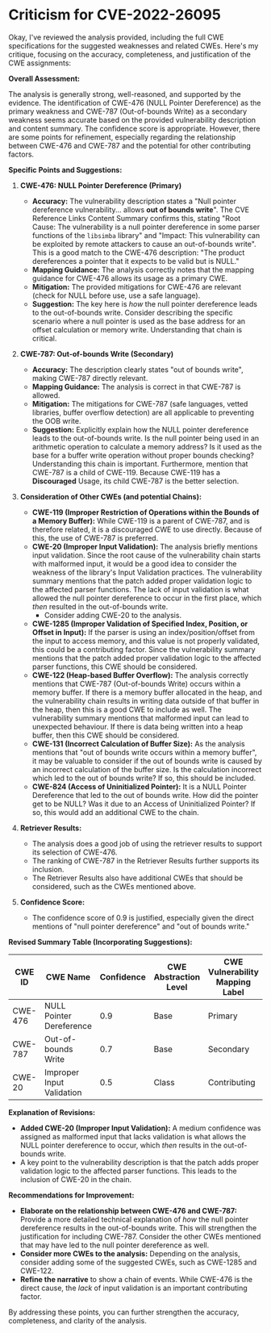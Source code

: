 # Criticism for CVE-2022-26095

Okay, I've reviewed the analysis provided, including the full CWE specifications for the suggested weaknesses and related CWEs. Here's my critique, focusing on the accuracy, completeness, and justification of the CWE assignments:

**Overall Assessment:**

The analysis is generally strong, well-reasoned, and supported by the evidence. The identification of CWE-476 (NULL Pointer Dereference) as the primary weakness and CWE-787 (Out-of-bounds Write) as a secondary weakness seems accurate based on the provided vulnerability description and content summary. The confidence score is appropriate. However, there are some points for refinement, especially regarding the relationship between CWE-476 and CWE-787 and the potential for other contributing factors.

**Specific Points and Suggestions:**

1.  **CWE-476: NULL Pointer Dereference (Primary)**

    *   **Accuracy:**  The vulnerability description states a "Null pointer dereference vulnerability... allows **out of bounds write**". The CVE Reference Links Content Summary confirms this, stating "Root Cause: The vulnerability is a null pointer dereference in some parser functions of the `libsimba` library" and "Impact: This vulnerability can be exploited by remote attackers to cause an out-of-bounds write".  This is a good match to the CWE-476 description:  "The product dereferences a pointer that it expects to be valid but is NULL."
    *   **Mapping Guidance:** The analysis correctly notes that the mapping guidance for CWE-476 allows its usage as a primary CWE.
    *   **Mitigation:** The provided mitigations for CWE-476 are relevant (check for NULL before use, use a safe language).
    *   **Suggestion:**  The key here is *how* the null pointer dereference leads to the out-of-bounds write.  Consider describing the specific scenario where a null pointer is used as the base address for an offset calculation or memory write. Understanding that chain is critical.

2.  **CWE-787: Out-of-bounds Write (Secondary)**

    *   **Accuracy:** The description clearly states "out of bounds write", making CWE-787 directly relevant.
    *   **Mapping Guidance:** The analysis is correct in that CWE-787 is allowed.
    *   **Mitigation:** The mitigations for CWE-787 (safe languages, vetted libraries, buffer overflow detection) are all applicable to preventing the OOB write.
    *   **Suggestion:** Explicitly explain how the NULL pointer dereference leads to the out-of-bounds write. Is the null pointer being used in an arithmetic operation to calculate a memory address? Is it used as the base for a buffer write operation without proper bounds checking? Understanding this chain is important. Furthermore, mention that CWE-787 is a child of CWE-119. Because CWE-119 has a **Discouraged** Usage, its child CWE-787 is the better selection.

3.  **Consideration of Other CWEs (and potential Chains):**

    *   **CWE-119 (Improper Restriction of Operations within the Bounds of a Memory Buffer):** While CWE-119 is a parent of CWE-787, and is therefore related, it is a discouraged CWE to use directly. Because of this, the use of CWE-787 is preferred.
    *   **CWE-20 (Improper Input Validation):** The analysis briefly mentions input validation. Since the root cause of the vulnerability chain starts with malformed input, it would be a good idea to consider the weakness of the library's Input Validation practices. The vulnerability summary mentions that the patch added proper validation logic to the affected parser functions. The lack of input validation is what allowed the null pointer dereference to occur in the first place, which *then* resulted in the out-of-bounds write.
        * Consider adding CWE-20 to the analysis.
    *   **CWE-1285 (Improper Validation of Specified Index, Position, or Offset in Input):** If the parser is using an index/position/offset from the input to access memory, and this value is not properly validated, this could be a contributing factor. Since the vulnerability summary mentions that the patch added proper validation logic to the affected parser functions, this CWE should be considered.
    *   **CWE-122 (Heap-based Buffer Overflow):** The analysis correctly mentions that CWE-787 (Out-of-bounds Write) occurs within a memory buffer. If there is a memory buffer allocated in the heap, and the vulnerability chain results in writing data outside of that buffer in the heap, then this is a good CWE to include as well. The vulnerability summary mentions that malformed input can lead to unexpected behaviour. If there is data being written into a heap buffer, then this CWE should be considered.
    *   **CWE-131 (Incorrect Calculation of Buffer Size):** As the analysis mentions that "out of bounds write occurs within a memory buffer", it may be valuable to consider if the out of bounds write is caused by an incorrect calculation of the buffer size. Is the calculation incorrect which led to the out of bounds write? If so, this should be included.
    *   **CWE-824 (Access of Uninitialized Pointer):** It is a NULL Pointer Dereference that led to the out of bounds write. How did the pointer get to be NULL? Was it due to an Access of Uninitialized Pointer? If so, this would add an additional CWE to the chain.

4.  **Retriever Results:**

    *   The analysis does a good job of using the retriever results to support its selection of CWE-476.
    *   The ranking of CWE-787 in the Retriever Results further supports its inclusion.
    *   The Retriever Results also have additional CWEs that should be considered, such as the CWEs mentioned above.

5.  **Confidence Score:**

    *   The confidence score of 0.9 is justified, especially given the direct mentions of "null pointer dereference" and "out of bounds write."

**Revised Summary Table (Incorporating Suggestions):**

| CWE ID | CWE Name | Confidence | CWE Abstraction Level | CWE Vulnerability Mapping Label | CWE-Vulnerability Mapping Notes |
|---|---|---|---|---|---|
| CWE-476 | NULL Pointer Dereference | 0.9 | Base | Primary | Allowed |
| CWE-787 | Out-of-bounds Write | 0.7 | Base | Secondary | Allowed |
| CWE-20 | Improper Input Validation | 0.5 | Class | Contributing | Allowed |

**Explanation of Revisions:**

*   **Added CWE-20 (Improper Input Validation):** A medium confidence was assigned as malformed input that lacks validation is what allows the NULL pointer dereference to occur, which *then* results in the out-of-bounds write.
* A key point to the vulnerability description is that the patch adds proper validation logic to the affected parser functions. This leads to the inclusion of CWE-20 in the chain.

**Recommendations for Improvement:**

*   **Elaborate on the relationship between CWE-476 and CWE-787:**  Provide a more detailed technical explanation of *how* the null pointer dereference results in the out-of-bounds write. This will strengthen the justification for including CWE-787. Consider the other CWEs mentioned that may have led to the null pointer dereference as well.
*   **Consider more CWEs to the analysis:** Depending on the analysis, consider adding some of the suggested CWEs, such as CWE-1285 and CWE-122.
*   **Refine the narrative** to show a chain of events. While CWE-476 is the direct cause, the *lack* of input validation is an important contributing factor.

By addressing these points, you can further strengthen the accuracy, completeness, and clarity of the analysis.